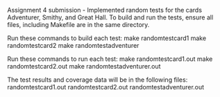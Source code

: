 Assignment 4 submission - Implemented random tests for the cards Adventurer, Smithy, and Great Hall.  To build and run the tests, ensure all files, including Makefile are in the same directory.

Run these commands to build each test:
  make randomtestcard1
  make randomtestcard2
  make randomtestadventurer

Run these commands to run each test:
  make randomtestcard1.out
  make randomtestcard2.out
  make randomtestadventurer.out

The test results and coverage data will be in the following files:
  randomtestcard1.out
  randomtestcard2.out
  randomtestadventurer.out
  
